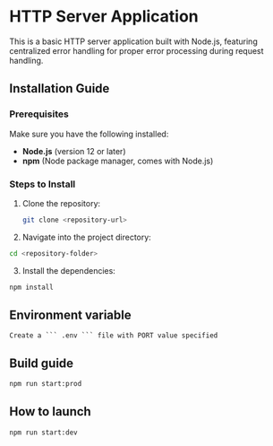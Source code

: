 # HTTP Server Application

This is a basic HTTP server application built with Node.js, featuring centralized error handling for proper error processing during request handling.

## Installation Guide

### Prerequisites

Make sure you have the following installed:

- **Node.js** (version 12 or later)
- **npm** (Node package manager, comes with Node.js)

### Steps to Install

1. Clone the repository:
   ```bash
   git clone <repository-url>
   ```
2. Navigate into the project directory:
```bash
cd <repository-folder>

```
3. Install the dependencies:
```bash
npm install
 ```

## Environment variable
    Create a ``` .env ``` file with PORT value specified


## Build guide
```bash
npm run start:prod
 ```


## How to launch
```bash
npm run start:dev
```
